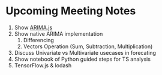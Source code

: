 # Upcoming Meeting Notes

1. Show [ARIMA.js](https://github.com/zemlyansky/arima)
2. Show native ARIMA implementation
   1. Differencing
   2. Vectors Operation (Sum, Subtraction, Multiplication)
3. Discuss Univariate vs Multivariate usecases in forecating
4. Show notebook of Python guided steps for TS analysis
5. TensorFlow.js & lodash